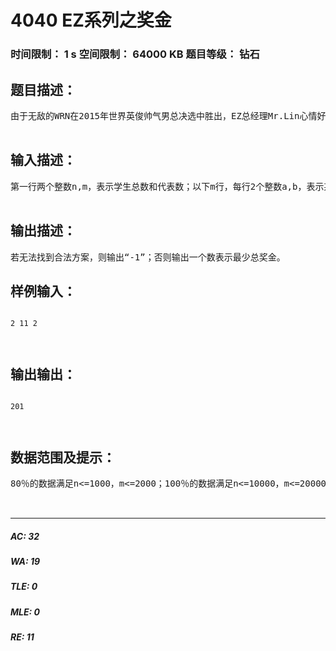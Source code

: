 # 4040 EZ系列之奖金   
### 时间限制： 1 s     空间限制： 64000 KB     题目等级： 钻石  
## 题目描述：  

<pre>
由于无敌的WRN在2015年世界英俊帅气男总决选中胜出，EZ总经理Mr.Lin心情好，决定给每位员工发奖金。EZ决定以每个人本年在EZ的贡献为标准来计算他们得到奖金的多少。于是Mr.Lin下令召开m方会谈。每位参加会谈的代表提出了自己的意见：“我认为学生a的奖金应该比b高！”Mr.Lin决定要找出一种奖金方案，满足各位代表的意见，且同时使得总奖金数最少。每位学生奖金最少为100元。  

</pre>
  
  
## 输入描述：  

<pre>
第一行两个整数n,m，表示学生总数和代表数；以下m行，每行2个整数a,b，表示某个代表认为第a号学生奖金应该比第b号学生高。  

</pre>
  
  
## 输出描述：  

<pre>
若无法找到合法方案，则输出“-1”；否则输出一个数表示最少总奖金。
</pre>
  
  
## 样例输入：  

<pre><code>
2 11 2  
  

</code></pre>
  
  
## 输出输出：  

<pre><code>
201  
  

</code></pre>
  
  
## 数据范围及提示：  

<pre>
80％的数据满足n<=1000，m<=2000；100％的数据满足n<=10000，m<=20000。  
  

</pre>
  
  
***  

##### AC: 32  
##### WA: 19  
##### TLE: 0  
##### MLE: 0  
##### RE: 11  
